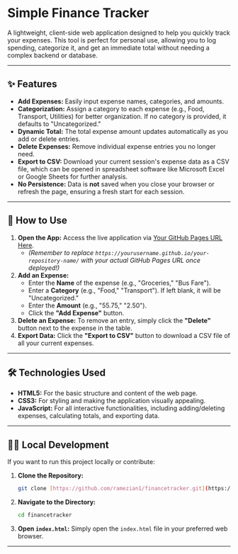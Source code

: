 # Simple Finance Tracker

A lightweight, client-side web application designed to help you quickly track your expenses. This tool is perfect for personal use, allowing you to log spending, categorize it, and get an immediate total without needing a complex backend or database.

---

## ✨ Features

* **Add Expenses:** Easily input expense names, categories, and amounts.
* **Categorization:** Assign a category to each expense (e.g., Food, Transport, Utilities) for better organization. If no category is provided, it defaults to "Uncategorized."
* **Dynamic Total:** The total expense amount updates automatically as you add or delete entries.
* **Delete Expenses:** Remove individual expense entries you no longer need.
* **Export to CSV:** Download your current session's expense data as a CSV file, which can be opened in spreadsheet software like Microsoft Excel or Google Sheets for further analysis.
* **No Persistence:** Data is **not** saved when you close your browser or refresh the page, ensuring a fresh start for each session.

---

## 🚀 How to Use

1.  **Open the App:** Access the live application via [Your GitHub Pages URL Here](https://yourusername.github.io/your-repository-name/).
    * *(Remember to replace `https://yourusername.github.io/your-repository-name/` with your actual GitHub Pages URL once deployed!)*
2.  **Add an Expense:**
    * Enter the **Name** of the expense (e.g., "Groceries," "Bus Fare").
    * Enter a **Category** (e.g., "Food," "Transport"). If left blank, it will be "Uncategorized."
    * Enter the **Amount** (e.g., "55.75," "2.50").
    * Click the **"Add Expense"** button.
3.  **Delete an Expense:** To remove an entry, simply click the **"Delete"** button next to the expense in the table.
4.  **Export Data:** Click the **"Export to CSV"** button to download a CSV file of all your current expenses.

---

## 🛠️ Technologies Used

* **HTML5:** For the basic structure and content of the web page.
* **CSS3:** For styling and making the application visually appealing.
* **JavaScript:** For all interactive functionalities, including adding/deleting expenses, calculating totals, and exporting data.

---

## 👨‍💻 Local Development

If you want to run this project locally or contribute:

1.  **Clone the Repository:**
    ```bash
    git clone [https://github.com/ramezian1/financetracker.git](https://github.com/ramezian1/financetracker.git)
    ```
2.  **Navigate to the Directory:**
    ```bash
    cd financetracker
    ```
3.  **Open `index.html`:** Simply open the `index.html` file in your preferred web browser.

---
